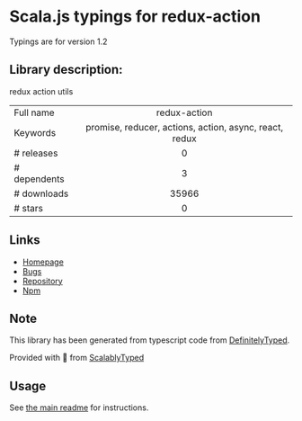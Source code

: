 
# Scala.js typings for redux-action

Typings are for version 1.2

## Library description:
redux action utils

|                    |                 |
| ------------------ | :-------------: |
| Full name          | redux-action |
| Keywords           | promise, reducer, actions, action, async, react, redux |
| # releases         | 0 |
| # dependents       | 3 |
| # downloads        | 35966 |
| # stars            | 0 |

## Links
- [Homepage](https://github.com/coderhaoxin/redux-action#readme)
- [Bugs](https://github.com/coderhaoxin/redux-action/issues)
- [Repository](https://github.com/coderhaoxin/redux-action)
- [Npm](https://www.npmjs.com/package/redux-action)
    


## Note
This library has been generated from typescript code from [DefinitelyTyped](https://definitelytyped.org).

Provided with :purple_heart: from [ScalablyTyped](https://github.com/oyvindberg/ScalablyTyped)

## Usage
See [the main readme](../../readme.md) for instructions.


